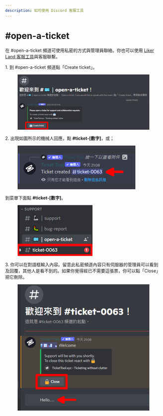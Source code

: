 ```yaml
---
description: 如可使用 Discord 客服工具
---
```


# #open-a-ticket

在 #open-a-ticket 頻道可使用私密的方式與管理員聯絡。你也可以使用 [Liker Land 客服工具](https://go.crisp.chat/chat/embed/?website\_id=5c009125-5863-4059-ba65-43f177ca33f7)與客服聯繫。

1\. 到 #open-a-ticket 頻道點「Create ticket」。

<figure><img src="../../.gitbook/assets/ticket tool 1.png" alt=""><figcaption></figcaption></figure>

2\. 出現如圖所示的機械人回應，點 **#ticket-\[數字]**，或；

<figure><img src="../../.gitbook/assets/ticket tool 2.png" alt=""><figcaption></figcaption></figure>

到菜單下面點 **#ticket-\[數字]**。

<figure><img src="../../.gitbook/assets/ticket tool 3.png" alt=""><figcaption></figcaption></figure>

3\. 你可以在對語框輸入內容。留意此私密頻道內容只有伺服器的管理員可以看到及回覆，其他人是看不到的。如果你覺得經已不需要這張票，你可以點「Close」把它刪除。

<figure><img src="../../.gitbook/assets/ticket tool 4.png" alt=""><figcaption></figcaption></figure>
